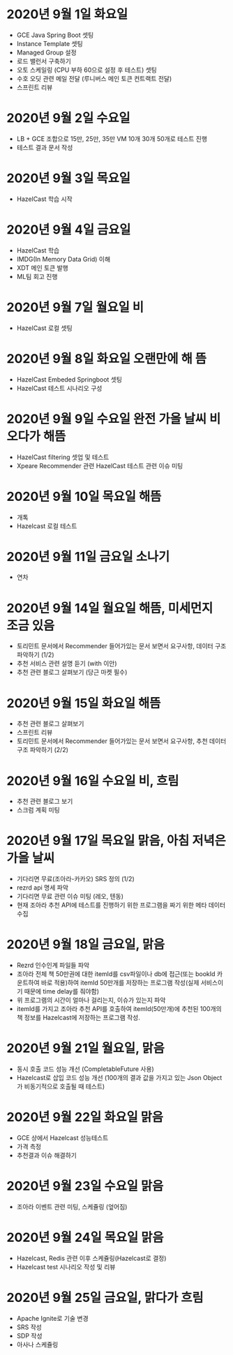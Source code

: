 
# 2020년 9월 1일 화요일 

- GCE Java Spring Boot 셋팅
- Instance Template 셋팅
- Managed Group 설정
- 로드 밸런서 구축하기
- 오토 스케일링 (CPU 부하 60으로 설정 후 테스트) 셋팅
- 수호 오딧 관련 메일 전달 (루니버스 메인 토큰 컨트랙트 전달)
- 스프린트 리뷰

# 2020년 9월 2일 수요일 

- LB + GCE 조합으로 15만, 25만, 35만 VM 10개 30개 50개로 테스트 진행
- 테스트 결과 문서 작성
 
# 2020년 9월 3일 목요일

- HazelCast 학습 시작

# 2020년 9월 4일 금요일

- HazelCast 학습
- IMDG(In Memory Data Grid) 이해
- XDT 메인 토큰 발행
- ML팀 회고 진행

# 2020년 9월 7일 월요일 비

- HazelCast 로컬 셋팅

# 2020년 9월 8일 화요일 오랜만에 해 뜸

- HazelCast Embeded Springboot 셋팅 
- HazelCast 테스트 시나리오 구성

# 2020년 9월 9일 수요일 완전 가을 날씨 비 오다가 해뜸

-  HazelCast filtering 셋업 및 테스트 
- Xpeare Recommender 관련 HazelCast 테스트 관련 이슈 미팅  

# 2020년 9월 10일 목요일 해뜸 

- 개톡
- Hazelcast 로컬 테스트

# 2020년 9월 11일 금요일 소나기

- 연차 

# 2020년 9월 14일 월요일 해뜸, 미세먼지 조금 있음

- 토리민트 문서에서 Recommender 들어가있는 문서 보면서 요구사항, 데이터 구조 파악하기 (1/2)
- 추천 서비스 관련 설명 듣기 (with 이안) 
- 추천 관련 블로그 살펴보기 (당근 마켓 필수)

# 2020년 9월 15일 화요일 해뜸 

- 추천 관련 블로그 살펴보기 
- 스프린트 리뷰
- 토리민트 문서에서 Recommender 들어가있는 문서 보면서 요구사항, 추천 데이터 구조 파악하기 (2/2)


# 2020년 9월 16일 수요일 비, 흐림

- 추천 관련 블로그 보기
- 스크럼 계획 미팅

# 2020년 9월 17일 목요일 맑음, 아침 저녁은 가을 날씨

- 기다리면 무료(조아라-카카오) SRS 정의 (1/2)
- rezrd api 명세 파악
- 기다리면 무료 관련 이슈 미팅 (레오, 텐동) 
- 현재 조아라 추천 API에 테스트를 진행하기 위한 프로그램을 짜기 위한 메타 데이터 수집 

# 2020년 9월 18일 금요일, 맑음

- Rezrd 인수인계 파일들 파악
- 조아라 전체 책 50만권에 대한 itemId를 csv파일이나 db에 접근(또는 bookId 카운트하여 바로 적용)하여 itemId 50만개를 저장하는 프로그램 작성(실제 서비스이기 때문에 time delay를 줘야함) 
- 위 프로그램의 시간이 얼마나 걸리는지, 이슈가 있는지 파악  
- itemId를 가지고 조아라 추천 API를 호출하여 itemId(50만개)에 추천된 100개의 책 정보를 Hazelcast에 저장하는 프로그램 작성. 

# 2020년 9월 21일 월요일, 맑음

- 동시 호출 코드 성능 개선 (CompletableFuture 사용)
- Hazelcast로 삽입 코드 성능 개선 (100개의 결과 값을 가지고 있는 Json Object가 비동기적으로 호출될 때 테스트)

# 2020년 9월 22일 화요일 맑음

- GCE 상에서 Hazelcast 성능테스트
- 가격 측정
- 추천결과 이슈 해결하기 

# 2020년 9월 23일 수요일 맑음

- 조아라 이벤트 관련 미팅, 스케쥴링 (엎어짐)

# 2020년 9월 24일 목요일 맑음 

- Hazelcast, Redis 관련 이후 스케쥴링(Hazelcast로 결정)
- Hazelcast test 시나리오 작성 및 리뷰

# 2020년 9월 25일 금요일, 맑다가 흐림

- Apache Ignite로 기술 변경
- SRS 작성
- SDP 작성
- 아사나 스케쥴링


